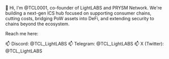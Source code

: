 👋 Hi, I'm @TCL0001, co-founder of LightLABS and PRYSM Network. We're building a next-gen ICS hub focused on supporting consumer chains, cutting costs, bridging PoW assets into DeFi, and extending security to chains beyond the ecosystem.

Reach me here:

📫 Discord: @TCL_LightLABS
📫 Telegram: @TCL_LightLABS
📫 X (Twitter): @TCL_LightLABS
<!---
TCL0001/TCL0001 is a ✨ special ✨ repository because its `README.md` (this file) appears on your GitHub profile.
You can click the Preview link to take a look at your changes.
--->
